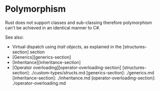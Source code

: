 # Polymorphism

Rust does not support classes and sub-classing therefore polymorphism can't be
achieved in an identical manner to C#.

See also:

- Virtual dispatch using _trait objects_, as explained in the
  [structures-section] section
- [Generics][generics-section]
- [Inheritance][inheritance-section]
- [Operator overloading][operator-overloading-section]
[structures-section]: ./custom-types/structs.md
[generics-section]: ./generics.md
[inheritance-section]: ./inheritance.md
[operator-overloading-section]: ./operator-overloading.md

